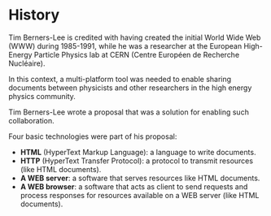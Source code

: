 # History

Tim Berners-Lee is credited with having created the initial World Wide Web (WWW) during 1985-1991, while he was a researcher at the European High-Energy Particle Physics lab at CERN (Centre Européen de Recherche Nucléaire). 

In this context, a multi-platform tool was needed to enable sharing documents between physicists and other researchers in the high energy physics community. 

Tim Berners-Lee wrote a proposal that was a solution for enabling such
collaboration. 

Four basic technologies were part of his proposal:

- <b>HTML</b> (HyperText Markup Language): a language to write documents.
- <b>HTTP</b> (HyperText Transfer Protocol): a protocol to transmit resources (like HTML documents).
- <b>A WEB server</b>: a software that serves resources like HTML documents.
- <b>A WEB browser</b>: a software that acts as client to send requests and process responses for resources available on a WEB server (like HTML documents).